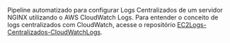 Pipeline automatizado para configurar Logs Centralizados de um servidor NGINX utilizando o AWS CloudWatch Logs. Para entender o conceito de logs centralizados com CloudWatch, acesse o repositório [EC2Logs-Centralizados-CloudWatchLogs](https://github.com/nolascojoao/EC2Logs-Centralizados-CloudWatchLogs).
